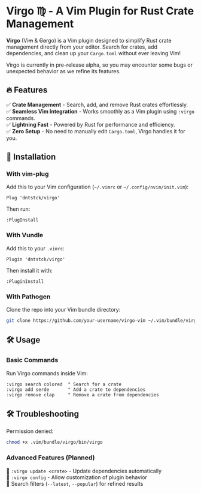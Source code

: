 # **Virgo ♍︎ - A Vim Plugin for Rust Crate Management**  

**Virgo** (Vi~~m~~ & ~~Ca~~rgo) is a Vim plugin designed to simplify Rust crate management directly from your editor. Search for crates, add dependencies, and clean up your `Cargo.toml` without ever leaving Vim! 

Virgo is currently in pre-release alpha, so you may encounter some bugs or unexpected behavior as we refine its features.

## 🔥 Features  
✅ **Crate Management** - Search, add, and remove Rust crates effortlessly.  
✅ **Seamless Vim Integration** - Works smoothly as a Vim plugin using `:virgo` commands.  
✅ **Lightning Fast** - Powered by Rust for performance and efficiency.  
✅ **Zero Setup** - No need to manually edit `Cargo.toml`, Virgo handles it for you.  

## 🚀 Installation  

### **With vim-plug**  
Add this to your Vim configuration (`~/.vimrc` or `~/.config/nvim/init.vim`):  
```vim
Plug 'dntstck/virgo'
```
Then run:  
```vim
:PlugInstall
```

### **With Vundle**  
Add this to your `.vimrc`:  
```vim
Plugin 'dntstck/virgo'
```
Then install it with:  
```vim
:PluginInstall
```

### **With Pathogen**  
Clone the repo into your Vim bundle directory:  
```sh
git clone https://github.com/your-username/virgo-vim ~/.vim/bundle/virgo-vim
```

## 🛠️ Usage  

### **Basic Commands**  
Run Virgo commands inside Vim:  
```vim
:virgo search colored  " Search for a crate
:virgo add serde       " Add a crate to dependencies
:virgo remove clap     " Remove a crate from dependencies
```
## 🛠️ Troubleshooting

Permission denied: 
```bash
chmod +x .vim/bundle/virgo/bin/virgo 
```

### **Advanced Features (Planned)**  
🔹 `:virgo update <crate>` - Update dependencies automatically  
🔹 `:virgo config` - Allow customization of plugin behavior  
🔹 Search filters (`--latest`, `--popular`) for refined results  

